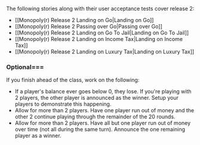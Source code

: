 The following stories along with their user acceptance tests cover release 2:
* [[Monopoly(r) Release 2 Landing on Go|Landing on Go]]
* [[Monopoly(r) Release 2 Passing over Go|Passing over Go]]
* [[Monopoly(r) Release 2 Landing on Go To Jail|Landing on Go To Jail]]
* [[Monopoly(r) Release 2 Landing on Income Tax|Landing on Income Tax]]
* [[Monopoly(r) Release 2 Landing on Luxury Tax|Landing on Luxury Tax]]

### Optional===
If you finish ahead of the class, work on the following:
* If a player's balance ever goes below 0, they lose. If you're playing with 2 players, the other player is announced as the winner. Setup your players to demonstrate this happening.
* Allow for more than 2 players. Have one player run out of money and the other 2 continue playing through the remainder of the 20 rounds.
* Allow for more than 2 players. Have all but one player run out of money over time (not all during the same turn). Announce the one remaining player as a winner.
